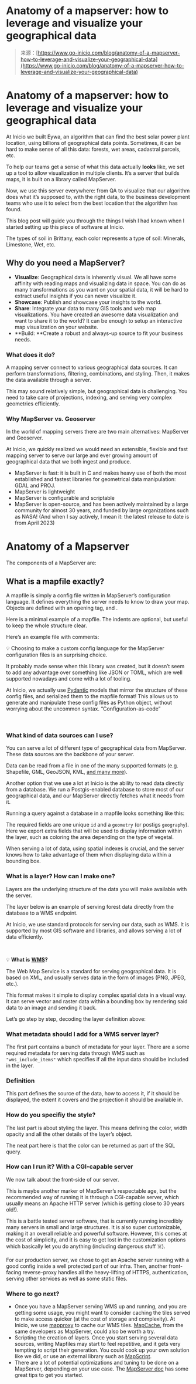 <!--yml
category: 未分类
date: 2024-05-27 15:04:05
-->

# Anatomy of a mapserver: how to leverage and visualize your geographical data

> 来源：[https://www.go-inicio.com/blog/anatomy-of-a-mapserver-how-to-leverage-and-visualize-your-geographical-data](https://www.go-inicio.com/blog/anatomy-of-a-mapserver-how-to-leverage-and-visualize-your-geographical-data)

# **Anatomy of a mapserver: how to leverage and visualize your geographical data**

At Inicio we built Eywa, an algorithm that can find the best solar power plant location, using billions of geographical data points. Sometimes, it can be hard to make sense of all this data: forests, wet areas, cadastral parcels, etc.

To help our teams get a sense of what this data actually **looks** like, we set up a tool to allow visualization in multiple clients. It’s a server that builds maps, it is built on a library called MapServer.

Now, we use this server everywhere: from QA to visualize that our algorithm does what it’s supposed to, with the right data, to the business development teams who use it to select from the best location that the algorithm has found.

This blog post will guide you through the things I wish I had known when I started setting up this piece of software at Inicio.

The types of soil in Brittany, each color represents a type of soil: Minerals, Limestone, Wet, etc.

## **Why do you need a MapServer?**

*   **Visualize**: Geographical data is inherently visual. We all have some affinity with reading maps and visualizing data in space. You can do as many transformations as you want on your spatial data, it will be hard to extract useful insights if you can never visualize it.
*   **Showcase**: Publish and showcase your insights to the world.
*   **Share**: Integrate your data to many GIS tools and web map visualizations. You have created an awesome data visualization and want to share it to the world?
    It can be enough to setup an interactive map visualization on your website.**‍**
*   **Build: **Create a robust and always-up source to fit your business needs.  

### **What does it do?**

A mapping server connect to various geographical data sources. It can perform transformations, filtering, combinations, and styling. Then, it makes the data available through a server.

This may sound relatively simple, but geographical data is challenging. You need to take care of projections, indexing, and serving very complex geometries efficiently.

### **Why MapServer vs. Geoserver**

In the world of mapping servers there are two main alternatives: MapServer and Geoserver.

At Inicio, we quickly realized we would need an extensible, flexible and fast mapping server to serve our large and ever growing amount of geographical data that we both ingest and produce.

*   MapServer is fast: it is built in C and makes heavy use of both the most established and fastest libraries for geometrical data manipulation: GDAL and PROJ.
*   MapServer is lightweight
*   MapServer is configurable and scriptable
*   MapServer is open-source, and has been actively maintained by a large community for almost 30 years, and funded by large organizations such as NASA! (And when I say actively, I mean it: the latest release to date is from April 2023)

# **Anatomy of a Mapserver**

The components of a MapServer are:

## **What is a mapfile exactly?**

A mapfile is simply a config file written in MapServer’s configuration language. It defines everything the server needs to know to draw your map. Objects are defined with an opening tag, and .

Here is a minimal example of a mapfile. The indents are optional, but useful to keep the whole structure clear.

Here’s an example file with comments:

💡 Choosing to make a custom config language for the MapServer configuration files is an surprising choice.

It probably made sense when this library was created, but it doesn’t seem to add any advantage over something like JSON or TOML, which are well supported nowadays and come with a lot of tooling.

At Inicio, we actually use [Pydantic](https://docs.pydantic.dev/latest/) models that mirror the structure of these config files, and serialized them to the mapfile format! This allows us to generate and manipulate these config files as Python object, without worrying about the uncommon syntax. “Configuration-as-code”

‍**‍**

### **What kind of data sources can I use?**

You can serve a lot of different type of geographical data from MapServer. These data sources are the backbone of your server.

Data can be read from a file in one of the many supported formats (e.g. Shapefile, GML, GeoJSON, KML, [and many more](https://mapserver.org/input/vector/index.html#vector)).

Another option that we use a lot at Inicio is the ability to read data directly from a database. We run a Postgis-enabled database to store most of our geographical data, and our MapServer directly fetches what it needs from it.

Running a query against a database in a mapfile looks something like this:

The required fields are one unique `id` and a `geometry` (or postigs `geography`). Here we export extra fields that will be used to display information within the layer, such as coloring the area depending on the type of vegetal.

When serving a lot of data, using spatial indexes is crucial, and the server knows how to take advantage of them when displaying data within a bounding box.

### **What is a layer? How can I make one?**

Layers are the underlying structure of the data you will make available with the server.

The layer below is an example of serving forest data directly from the database to a WMS endpoint.

At Inicio, we use standard protocols for serving our data, such as WMS. It is supported by most GIS software and libraries, and allows serving a lot of data efficiently.

‍

💡 **What is** [**WMS**](https://en.wikipedia.org/wiki/Web_Map_Service)**?**

The Web Map Service is a standard for serving geographical data. It is based on XML, and usually serves data in the form of images (PNG, JPEG, etc.).

This format makes it simple to display complex spatial data in a visual way. It can serve vector and raster data within a bounding box by rendering said data to an image and sending it back.

Let’s go step by step, decoding the layer definition above:

### **What metadata should I add for a WMS server layer?**

The first part contains a bunch of metadata for your layer. There are a some required metadata for serving data through WMS such as `"wms_include_items"` which specifies if all the input data should be included in the layer.

### **Definition**

This part defines the source of the data, how to access it, if it should be displayed, the extent it covers and the projection it should be available in.

### **How do you specifiy the style?**

The last part is about styling the layer. This means defining the color, width opacity and all the other details of the layer’s object.

The neat part here is that the color can be returned as part of the SQL query.

### **How can I run it? With a CGI-capable server**

We now talk about the front-side of our server.

This is maybe another marker of MapServer’s respectable age, but the recommended way of running it is through a CGI-capable server, which usually means an Apache HTTP server (which is getting close to 30 years old!).

This is a battle tested server software, that is currently running incredibly many servers in small and large structures. It is also super customizable, making it an overall reliable and powerful software. However, this comes at the cost of simplicity, and it is easy to get lost in the customization options which basically let you do anything (including dangerous stuff ☠️).

For our production server, we chose to get an Apache server running with a good config inside a well protected part of our infra. Then, another front-facing reverse-proxy handles all the heavy-lifting of HTTPS, authentication, serving other services as well as some static files.

### **Where to go next?**

*   Once you have a MapServer serving WMS up and running, and you are getting some usage, you might want to consider caching the tiles served to make access quicker (at the cost of storage and complexity). At Inicio, we use [mapproxy](https://mapproxy.org/) to cache our WMS tiles. [MapCache](https://mapserver.org/mapcache/index.html), from the same developers as MapServer, could also be worth a try.
*   Scripting the creation of layers. Once you start serving several data sources, writing Mapfiles may start to feel repetitive, and it gets very tempting to script their generation. You could cook up your own solution like we did, or use an external library such as [MapScript](https://mapserver.org/mapscript/index.html).
*   There are a lot of potential optimizations and tuning to be done on a MapServer, depending on your use case. The [MapServer doc](https://mapserver.org/optimization/index.html) has some great tips to get you started.

‍